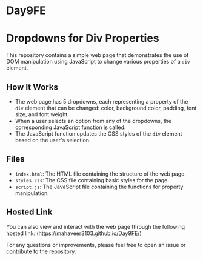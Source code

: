 # Day9FE

# Dropdowns for Div Properties

This repository contains a simple web page that demonstrates the use of DOM manipulation using JavaScript to change various properties of a `div` element.

## How It Works

- The web page has 5 dropdowns, each representing a property of the `div` element that can be changed: color, background color, padding, font size, and font weight.
- When a user selects an option from any of the dropdowns, the corresponding JavaScript function is called.
- The JavaScript function updates the CSS styles of the `div` element based on the user's selection.

## Files

- `index.html`: The HTML file containing the structure of the web page.
- `styles.css`: The CSS file containing basic styles for the page.
- `script.js`: The JavaScript file containing the functions for property manipulation.

## Hosted Link

You can also view and interact with the web page through the following hosted link: (https://mahaveer3103.github.io/Day9FE/)

For any questions or improvements, please feel free to open an issue or contribute to the repository.
